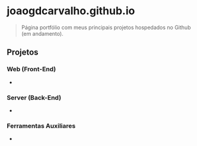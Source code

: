 # joaogdcarvalho.github.io
> Página portfólio com meus principais projetos hospedados no Github (em andamento).

## Projetos

### Web (Front-End)
- 

### Server (Back-End)
- 

### Ferramentas Auxiliares
- 
